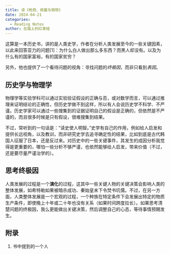```yaml
---
title: 读《枪炮、病菌与钢铁》
date: 2024-04-21
categories:
  - Reading Notes
author: 在路上的红青蛙
---
```

这算是一本历史书，讲的是人类史学，作者在分析人类发展至今的一些关键因素，以此来回答亚力的问题[1]：为什么白人做出那么多东西？而黑人却没有。以及为什么有的国家富裕，有的国家贫穷？

另外，他也提供了一个看待问题的视角：寻找问题的*终极因*，而非只看到*表因*。

## 历史学与物理学

物理学等实验学科可以通过实验验证假设的正确与否，或对数学而言，可以通过推理来证明结论的正确性，但历史学做不到这样，所以有人会说历史学不科学、不严谨。历史学家可以通过一些搜集到的证据证明自己的假设是正确的，但依然是不严谨的，而且很多时候是只有假设，很难搜集到结果。

不过，常听到的一句话是：“读史使人明智。”史学有自己的作用，例如给人启发和提供长远视角，以及教训，而非研究史学去追寻确定性的结果，比如到底是古代韩国人征服了日本，还是反过来。对历史中的一些关键事件，其发生的成因分析我觉得是更重要的，哪怕一些分析不够严谨，也依然能够给人启发，带来价值（不过，还是要尽量严谨治学的）。

## 思考终极因

人类发展的过程是一个**演化**的过程，这其中一些关键人物的关键决策会影响人类的整体发展，如希特勒如果被暗杀成功、秦始皇未下令焚书坑儒。不过，在另一方面，人类整体发展是一个宏观的过程，一个种族在特定条件下会发展出特定的物质生产条件，即使晚上十年或二十年也没有关系（如果时间跨度拉长）。如果思考清楚问题的终极因，我么更能做出关键决策，然后调整自己的心态，等待事情预期发生。

## 附录

1. 书中提到的一个人